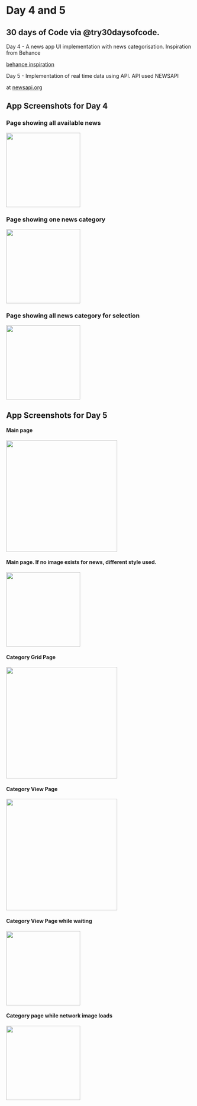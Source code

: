 # Day 4 and 5
## 30 days of Code via @try30daysofcode. 

Day 4 - A news app UI implementation with news categorisation.
Inspiration from Behance

<a href="https://www.behance.net/gallery/82537771/Political-News-App?tracking_source=search_projects_recommended%7CNews%20app"> behance inspiration</a>

Day 5 - Implementation of real time data using API. API used NEWSAPI

at <a href="newsAPI.org">newsapi.org</a>
  
## App Screenshots for Day 4
### Page showing all available news
<img src="DemoImages/AllNewsPage.jpg" width="200">

### Page showing one news category
<img src="DemoImages/NewsCategoryView.jpg" width="200">

### Page showing all news category for selection
<img src="DemoImages/NewsCategoryGrid.jpg" width="200">

## App Screenshots for Day 5
#### Main page
<img src="DemoImages/APIgeneralpage1.jpg" width ="300">

#### Main page. If no image exists for news, different style used.
<img src="DemoImages/APIgeneralpage2.jpg" width ="200">

#### Category Grid Page
<img src="DemoImages/APIcategorygrid.jpg" width="300">

#### Category View Page
<img src="DemoImages/APIcategorypage2.jpg" width ="300">

#### Category View Page while waiting
<img src="DemoImages/APIcategorypageloading.jpg>" width= "200">

#### Category page while network image loads
<img src="DemoImages/APIcategorypagewhileimageloads.jpg>" width="200">
